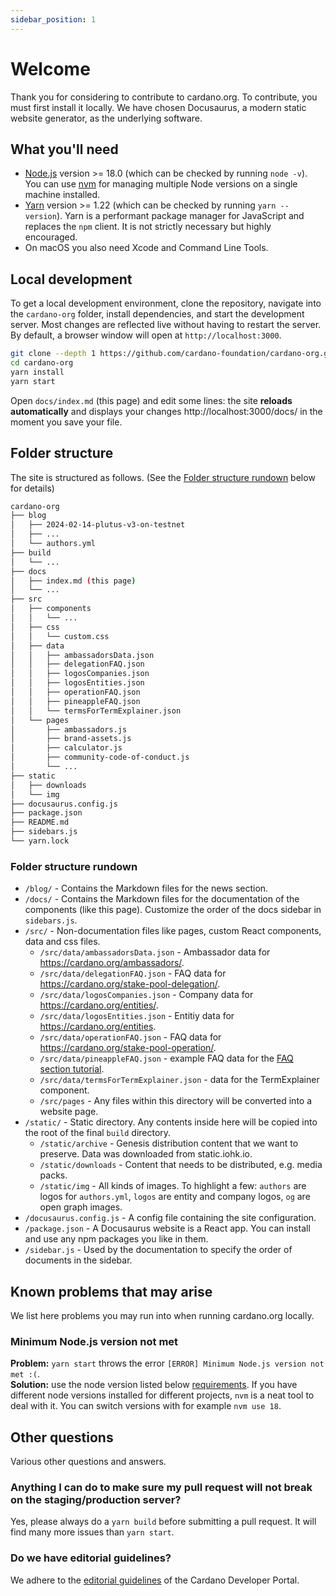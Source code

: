 ```yaml
---
sidebar_position: 1
---
```


# Welcome

Thank you for considering to contribute to cardano.org. To contribute, you must first install it locally. We have chosen Docusaurus, a modern static website generator, as the underlying software.

## What you'll need

- [Node.js](https://nodejs.org/en/download/) version >= 18.0 (which can be checked by running `node -v`). You can use [nvm](https://github.com/nvm-sh/nvm) for managing multiple Node versions on a single machine installed.
- [Yarn](https://yarnpkg.com/en/) version >= 1.22 (which can be checked by running `yarn --version`). Yarn is a performant package manager for JavaScript and replaces the `npm` client. It is not strictly necessary but highly encouraged.
- On macOS you also need Xcode and Command Line Tools.

## Local development

To get a local development environment, clone the repository, navigate into the `cardano-org` folder, install dependencies, and start the development server. Most changes are reflected live without having to restart the server. By default, a browser window will open at `http://localhost:3000`.

```sh
git clone --depth 1 https://github.com/cardano-foundation/cardano-org.git
cd cardano-org
yarn install
yarn start
```

Open `docs/index.md` (this page) and edit some lines: the site **reloads automatically** and displays your changes http://localhost:3000/docs/ in the moment you save your file.

## Folder structure

The site is structured as follows. (See the [Folder structure rundown](#folder-structure-rundown) below for details)

```sh
cardano-org
├── blog
│   ├── 2024-02-14-plutus-v3-on-testnet
│   ├── ...
│   └── authors.yml
├── build
│   └── ...
├── docs
│   ├── index.md (this page)
│   └── ...
├── src
│   ├── components
│   │   └── ...
│   ├── css
│   │   └── custom.css
│   ├── data
│   │   ├── ambassadorsData.json
│   │   ├── delegationFAQ.json
│   │   ├── logosCompanies.json
│   │   ├── logosEntities.json
│   │   ├── operationFAQ.json
│   │   ├── pineappleFAQ.json
│   │   └── termsForTermExplainer.json
│   └── pages
│       ├── ambassadors.js
│       ├── brand-assets.js
│       ├── calculator.js
│       ├── community-code-of-conduct.js
│       └── ...
├── static
│   ├── downloads
│   └── img
├── docusaurus.config.js
├── package.json
├── README.md
├── sidebars.js
└── yarn.lock
```

### Folder structure rundown

- `/blog/` - Contains the Markdown files for the news section.
- `/docs/` - Contains the Markdown files for the documentation of the components (like this page). Customize the order of the docs sidebar in `sidebars.js`.
- `/src/` - Non-documentation files like pages, custom React components, data and css files.
  - `/src/data/ambassadorsData.json` - Ambassador data for https://cardano.org/ambassadors/.
  - `/src/data/delegationFAQ.json` - FAQ data for https://cardano.org/stake-pool-delegation/.
  - `/src/data/logosCompanies.json` - Company data for https://cardano.org/entities/.
  - `/src/data/logosEntities.json` - Entitiy data for https://cardano.org/entities.
  - `/src/data/operationFAQ.json` - FAQ data for https://cardano.org/stake-pool-operation/.
  - `/src/data/pineappleFAQ.json` - example FAQ data for the [FAQ section tutorial](/docs/tutorial/faq-component).
  - `/src/data/termsForTermExplainer.json` - data for the TermExplainer component.
  - `/src/pages` - Any files within this directory will be converted into a website page.
- `/static/` - Static directory. Any contents inside here will be copied into the root of the final `build` directory.
  - `/static/archive` - Genesis distribution content that we want to preserve. Data was downloaded from static.iohk.io.
  - `/static/downloads` - Content that needs to be distributed, e.g. media packs.
  - `/static/img` - All kinds of images. To highlight a few: `authors` are logos for `authors.yml`, `logos` are entity and company logos, `og` are open graph images.
- `/docusaurus.config.js` - A config file containing the site configuration.
- `/package.json` - A Docusaurus website is a React app. You can install and use any npm packages you like in them.
- `/sidebar.js` - Used by the documentation to specify the order of documents in the sidebar.


## Known problems that may arise
We list here problems you may run into when running cardano.org locally.

### Minimum Node.js version not met 
**Problem:** `yarn start` throws the error `[ERROR] Minimum Node.js version not met :(`.  
**Solution:** use the node version listed below [requirements](#requirements). If you have different node versions installed for different projects, `nvm` is a neat tool to deal with it. You can switch versions with for example `nvm use 18`.

## Other questions
Various other questions and answers.

### Anything I can do to make sure my pull request will not break on the staging/production server?
Yes, please always do a `yarn build` before submitting a pull request. It will find many more issues than `yarn start`.

### Do we have editorial guidelines?
We adhere to the [editorial guidelines](https://developers.cardano.org/docs/portal-style-guide#editorial-style-guide) of the Cardano Developer Portal.
 
